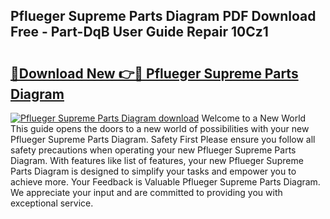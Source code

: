 ## Pflueger Supreme Parts Diagram PDF Download Free - Part-DqB User Guide Repair 10Cz1

# <h2><a href="http://dfr6ojn.blite.top/?on=Pflueger+Supreme+Parts+Diagram">🔗Download New 👉🔴 Pflueger Supreme Parts Diagram</a></h2>

[![Pflueger Supreme Parts Diagram download](https://i.imgur.com/lujVjoI.png)](http://dfr6ojn.blite.top/?on=Pflueger+Supreme+Parts+Diagram)
Welcome to a New World This guide opens the doors to a new world of possibilities with your new Pflueger Supreme Parts Diagram. Safety First Please ensure you follow all safety precautions when operating your new Pflueger Supreme Parts Diagram. With features like list of features, your new Pflueger Supreme Parts Diagram is designed to simplify your tasks and empower you to achieve more. Your Feedback is Valuable Pflueger Supreme Parts Diagram. We appreciate your input and are committed to providing you with exceptional service.
